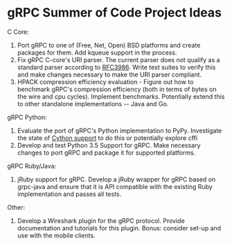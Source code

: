 # gRPC Summer of Code Project Ideas

C Core:

1. Port gRPC to  one of (Free, Net, Open) BSD platforms and create packages for them. Add kqueue support in the process.
2. Fix gRPC C-core's URI parser. The current parser does not qualify as a standard parser according to [RFC3986]( https://tools.ietf.org/html/rfc3986). Write test suites to verify this and make changes necessary to make the URI parser compliant.
3. HPACK compression efficiency evaluation - Figure out how to benchmark gRPC's compression efficiency (both in terms of bytes on the wire and cpu cycles). Implement benchmarks. Potentially extend this to other standalone implementations -- Java and Go.


gRPC Python:

 1. Evaluate the port of gRPC's Python implementation to PyPy. Investigate the state of [Cython support](http://docs.cython.org/src/userguide/pypy.html) to do this or potentially explore cffi
 2. Develop and test Python 3.5 Support for gRPC. Make necessary changes to port gRPC and package it for supported platforms.
 
gRPC Ruby/Java:

1. jRuby support for gRPC. Develop a jRuby wrapper for gRPC based on grpc-java and ensure that it is API compatible with the existing Ruby implementation and passes all tests.


Other:

1. Develop a Wireshark plugin for the gRPC protocol. Provide documentation and tutorials for this plugin. Bonus: consider set-up and use with the mobile clients.
